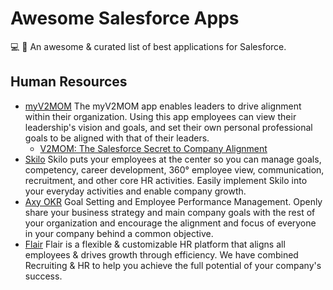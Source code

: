 # Awesome Salesforce Apps
💻 🎉 An awesome &amp; curated list of best applications for Salesforce.

## Human Resources

- [myV2MOM](https://appexchange.salesforce.com/appxListingDetail?listingId=a0N3A00000F7sbnUAB) The myV2MOM app enables leaders to drive alignment within their organization. Using this app employees can view their leadership's vision and goals, and set their own personal professional goals to be aligned with that of their leaders. 
  - [V2MOM: The Salesforce Secret to Company Alignment](https://visible.vc/blog/v2mom-salesforce/)
- [Skilo](https://appexchange.salesforce.com/appxListingDetail?listingId=a0N3000000B5hRhEAJ) Skilo puts your employees at the center so you can manage goals, competency, career development, 360° employee view, communication, recruitment, and other core HR activities. Easily implement Skilo into your everyday activities and enable company growth.
- [Axy OKR](https://appexchange.salesforce.com/appxListingDetail?listingId=a0N3A00000FeGSVUA3) Goal Setting and Employee Performance Management. Openly share your business strategy and main company goals with the rest of your organization and encourage the alignment and focus of everyone in your company behind a common objective.
- [Flair](https://appexchange.salesforce.com/appxListingDetail?listingId=a0N3A00000FR5IlUAL) Flair is a flexible & customizable HR platform that aligns all employees & drives growth through efficiency. We have combined Recruiting & HR to help you achieve the full potential of your company's success.


